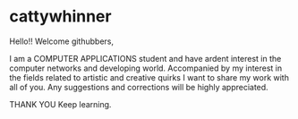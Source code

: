 # cattywhinner

Hello!!
Welcome githubbers,

I am a COMPUTER APPLICATIONS student and have ardent interest in the computer networks and developing world.
Accompanied by my interest in the fields related to artistic and creative quirks I want to share my work with all of you.
Any suggestions and corrections will be highly appreciated.

THANK YOU
Keep learning. 
